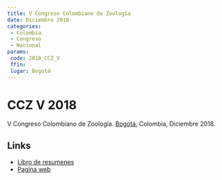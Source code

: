 ```yaml
---
title: V Congreso Colombiano de Zoología
date: Diciembre 2018
categories:
 - Colombia
 - Congreso
 - Nacional
params:
 code: 2018_CCZ_V
 ffin:
 lugar: Bogotá
---
```


# CCZ V 2018

V Congreso Colombiano de Zoología. [Bogotá](/lgrs/Bogota.qmd), Colombia, Diciembre 2018.

## Links 

- [Libro de resumenes](http://vccz.aczcolombia.org/wp-content/uploads/2019/02/resumenes.pdf)
- [Pagina web](http://vccz.aczcolombia.org/)
